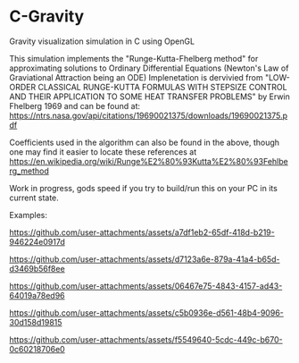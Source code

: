 # C-Gravity
Gravity visualization simulation in C using OpenGL

This simulation implements the "Runge-Kutta-Fhelberg method" for approximating solutions to Ordinary Differential Equations (Newton's Law of Graviational Attraction being an ODE)
Implenetation is dervivied from "LOW-ORDER CLASSICAL RUNGE-KUTTA FORMULAS WITH STEPSIZE CONTROL AND THEIR APPLICATION TO SOME HEAT TRANSFER PROBLEMS" by Erwin Fhelberg 1969 and can be found at:
https://ntrs.nasa.gov/api/citations/19690021375/downloads/19690021375.pdf

Coefficients used in the algorithm can also be found in the above, though one may find it easier to locate these references at https://en.wikipedia.org/wiki/Runge%E2%80%93Kutta%E2%80%93Fehlberg_method

Work in progress, gods speed if you try to build/run this on your PC in its current state. 

Examples: 


https://github.com/user-attachments/assets/a7df1eb2-65df-418d-b219-946224e0917d





https://github.com/user-attachments/assets/d7123a6e-879a-41a4-b65d-d3469b56f8ee












https://github.com/user-attachments/assets/06467e75-4843-4157-ad43-64019a78ed96


https://github.com/user-attachments/assets/c5b0936e-d561-48b4-9096-30d158d19815


https://github.com/user-attachments/assets/f5549640-5cdc-449c-b670-0c60218706e0

